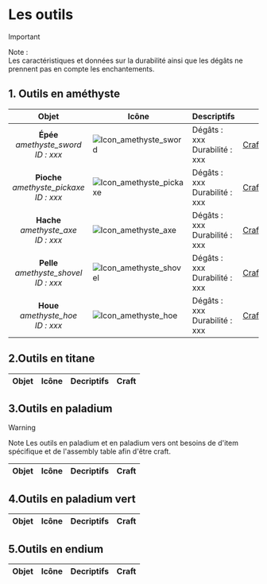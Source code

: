 # Les outils

> [!IMPORTANT]
>Note : <br>
>Les caractéristiques et données sur la durabilité ainsi que les dégâts ne prennent pas en compte les enchantements.

## 1. Outils en améthyste 

| Objet        | Icône                                                          | Descriptifs                   | Craft                                      |
|:------------:|----------------------------------------------------------------|:------------------------------|--------------------------------------------|
| **Épée** <br> *amethyste_sword* <br> *ID : xxx* | ![Icon_amethyste_sword]() | Dégâts : xxx <br> Durabilité : xxx | [Craft_amethyste_sword](static/img/Craft/Tools/amethyst_sword.png) |
| **Pioche** <br> *amethyste_pickaxe* <br> *ID : xxx*  | ![Icon_amethyste_pickaxe]() | Dégâts : xxx<br>Durabilité : xxx | [Craft_amethyste_pickaxe]() |
| **Hache** <br> *amethyste_axe* <br> *ID : xxx*       | ![Icon_amethyste_axe]()  | Dégâts : xxx<br>Durabilité : xxx | [Craft_amethyste_axe]() |
| **Pelle** <br> *amethyste_shovel* <br> *ID : xxx*    | ![Icon_amethyste_shovel]()  | Dégâts : xxx<br>Durabilité : xxx | [Craft_amethyste_shovel]()  |
| **Houe** <br> *amethyste_hoe* <br> *ID : xxx*        | ![Icon_amethyste_hoe]() | Dégâts : xxx<br>Durabilité : xxx | [Craft_amethyste_hoe]() |

## 2.Outils en titane

| Objet | Icône | Decriptifs | Craft | 
| :-----: | --- | :--------- | ----- |

## 3.Outils en paladium 

> [!WARNING]
> Note 
> Les outils en paladium et en paladium vers ont besoins de d'item spécifique et de l'assembly table afin d'être craft. 

| Objet | Icône | Decriptifs | Craft | 
| :-----: | --- | :--------- | ----- |

## 4.Outils en paladium vert

| Objet | Icône | Decriptifs | Craft | 
| :-----: | --- | :--------- | ----- |

## 5.Outils en endium 

| Objet | Icône | Decriptifs | Craft | 
| :-----: | --- | :--------- | ----- |
